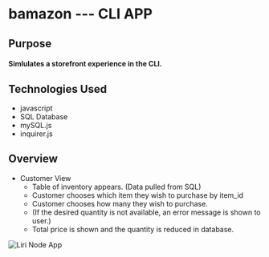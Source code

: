 # bamazon   ---  CLI APP

## Purpose
#### Simlulates a storefront experience in the CLI. 

## Technologies Used
* javascript
* SQL Database
* mySQL.js
* inquirer.js
  
## Overview
* Customer View
  * Table of inventory appears. (Data pulled from SQL)
  * Customer chooses which item they wish to purchase by item_id
  * Customer chooses how many they wish to purchase.
  * (If the desired quantity is not available, an error message is shown to user.)
  * Total price is shown and the quantity is reduced in database.
  
![Liri Node App](https://user-images.githubusercontent.com/50809345/60522243-3e00e780-9cae-11e9-847e-c8ebe5cff5fb.gif)
